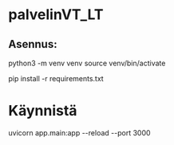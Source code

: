 # palvelinVT_LT

## Asennus:
python3 -m venv venv
source venv/bin/activate

pip install -r requirements.txt

# Käynnistä
uvicorn app.main:app --reload --port 3000